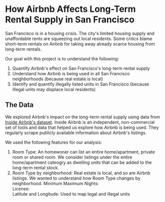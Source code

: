<h1>How Airbnb Affects Long-Term Rental Supply in San Francisco</h1>
  
San Francisco is in a housing crisis. The city's limited housing supply and unaffordable rents are squeezing out local residents. Some critics blame short-term rentals on Airbnb for taking away already scarce housing from long-term rentals.

Our goal with this project is to understand the following:

1.  Quantify Airbnb's effect on San Francisco's long-term rental supply
2.  Understand how Airbnb is being used in all San Francisco neighborhoods (because real estate is local)
3.  Identify and quantify illegally listed units in San Francisco (because illegal units may displace local residents)

<h2>The Data</h2>
We explored Airbnb's impact on the long-term rental supply using data from <a href="http://insideairbnb.com/get-the-data.html">Inside Airbnb's dataset</a>.  Inside Airbnb is an independent, non-commercial set of tools and data that helped us explore how Airbnb is being used. They regularly scrape publicly available information about Airbnb's listings.

We used the following features for our analysis:
1.  Room Type:  An homewoner can list an entire home/apartment, private room or shared room.  We consider listings under the entire home/apartment cateogry as dwelling units that can be added to the long-term rental stock.
2.  Room Type by neighborhood:  Real estate is local, and so are Airbnb listings.  We wanted to understand how Room Type changes by neighborhood.
Minimum Maximum Nights:  
License:  
Latitute and Longitude:  Used to map legal and illegal units
